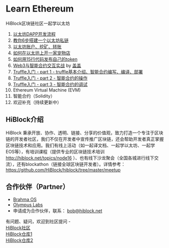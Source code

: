 # Learn Ethereum

HiBlock区块链社区一起学以太坊  
1. [以太坊DAPP开发流程](./ethereum-dapp-development-process.md)  
1. [教你6步搭建一个以太坊私链](./setup-a-private-ethereum-blockchain.md)  
2. [以太坊账户、挖矿、转账](./ethereum-account-miner.md)  
3. [如何在以太坊上开一家宠物店](./petstore-truffle.md)  
4. [如何用15行代码发布自己的token](./how-to-issue-token-truffle.md)  
5. [Web3与智能合约交互实战](./web3-interact-with-smart-contract.md) by [盖盖](https://github.com/gitferry)
6. [Truffle入门 - part 1 - truffle基本介绍、智能合约编写、编译、部署](./truffle-introduction-1.md)  
7. [Truffle入门 - part 2 - 智能合约的操作](./truffle-introduction-2.md)  
8. [Truffle入门 - part 3 - 智能合约的调试](./truffle-introduction-3.md)  
5. Ethereum Virtual Machine (EVM)
6. 智能合约（Solidity）
7. 欢迎补充（持续更新中）


## HiBlock介绍
HiBlock 秉承开放、协作、透明、链接、分享的价值观，致力打造一个专注于区块链的开发者社区，我们不仅在开发者中宣传推广区块链，还会帮助开发者真正掌握区块链技术和应用。我们有线上活动（如一起译文档、一起学以太坊、一起学EOS等），有培训课程（提供专业的区块链技术培训 http://hiblock.net/topics/node16 ）、也有线下沙龙聚会（全国各城进行线下交流），还有blockathon（链接全球区块链开发者）。详情参考：https://github.com/HiBlock/hiblock/tree/master/meetup 

## 合作伙伴（Partner）
- [Brahma OS](https://www.brahmaos.io/)  
- [Olympus Labs](https://olympuslabs.io/)  
- 申请成为合作伙伴，联系： bob@hiblock.net

有问题、疑问，欢迎到社区提问 -   
[HiBlock社区](hiblock.net)  
[HiBlock仓库1](https://github.com/HiBlock/)  
[HiBlock仓库2](https://github.com/etherchina/)  
